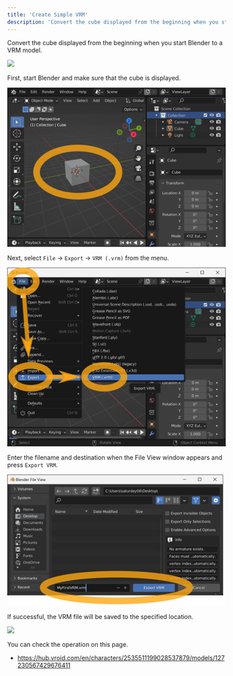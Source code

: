```yaml
---
title: 'Create Simple VRM'
description: 'Convert the cube displayed from the beginning when you start Blender to a VRM model.'
---
```


Convert the cube displayed from the beginning when you start Blender to a VRM
model.

![](/assets/images/simple.gif)

First, start Blender and make sure that the cube is displayed.

![](1.png)

Next, select `File` → `Export` → `VRM (.vrm)` from the menu.

![](2.png)

Enter the filename and destination when the File View window appears and press
`Export VRM`.

![](3.png)

If successful, the VRM file will be saved to the specified location.

![](/assets/images/simple.gif)

You can check the operation on this page.

- https://hub.vroid.com/en/characters/2535511199028537879/models/127230567429676411

